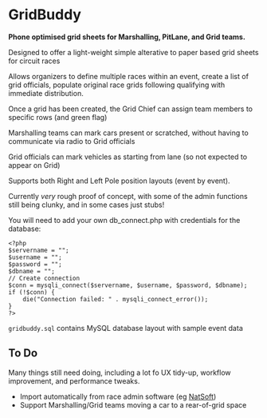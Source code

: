 # GridBuddy
**Phone optimised grid sheets for Marshalling, PitLane, and Grid teams.**

Designed to offer a light-weight simple alterative to paper based grid sheets for circuit races

Allows organizers to define multiple races within an event, create a list of grid officials, populate original race grids following qualifying with immediate distribution.

Once a grid has been created, the Grid Chief can assign team members to specific rows (and green flag)

Marshalling teams can mark cars present or scratched, without having to communicate via radio to Grid officials

Grid officials can mark vehicles as starting from lane (so not expected to appear on Grid)

Supports both Right and Left Pole position layouts (event by event).

Currently *very* rough proof of concept, with some of the admin functions still being clunky, and in some cases just stubs!

You will need to add your own db_connect.php with credentials for the database:
```
<?php
$servername = "";
$username = "";
$password = "";
$dbname = "";
// Create connection
$conn = mysqli_connect($servername, $username, $password, $dbname);
if (!$conn) {
    die("Connection failed: " . mysqli_connect_error());
}
?>
```

`gridbuddy.sql` contains MySQL database layout with sample event data

To Do
---
Many things still need doing, including a lot fo UX tidy-up, workflow improvement, and performance tweaks.

- Import automatically from race admin software (eg [NatSoft](http://racing.natsoft.com.au/))
- Support Marshalling/Grid teams moving a car to a rear-of-grid space